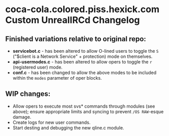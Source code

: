 # coca-cola.colored.piss.hexick.com Custom UnrealIRCd Changelog

## Finished variations relative to original repo:

* **servicebot.c** - has been altered to allow O-lined users to toggle the `S` ("$client is a Network Service" + protection) mode on themselves.
* **api-usermodes.c** - has been altered to allow opers to toggle the `r` (registered user) mode.
* **conf.c** - has been changed to allow the above modes to be included within the `modes` parameter of oper blocks.

## WIP changes:

* Allow opers to execute most svs* commands through modules (see above); ensure appropriate limits and syncing to prevent `/OS RAW`-esque damage.
* Create logs for new user commands.
* Start desting and debugging the new qline.c module.
